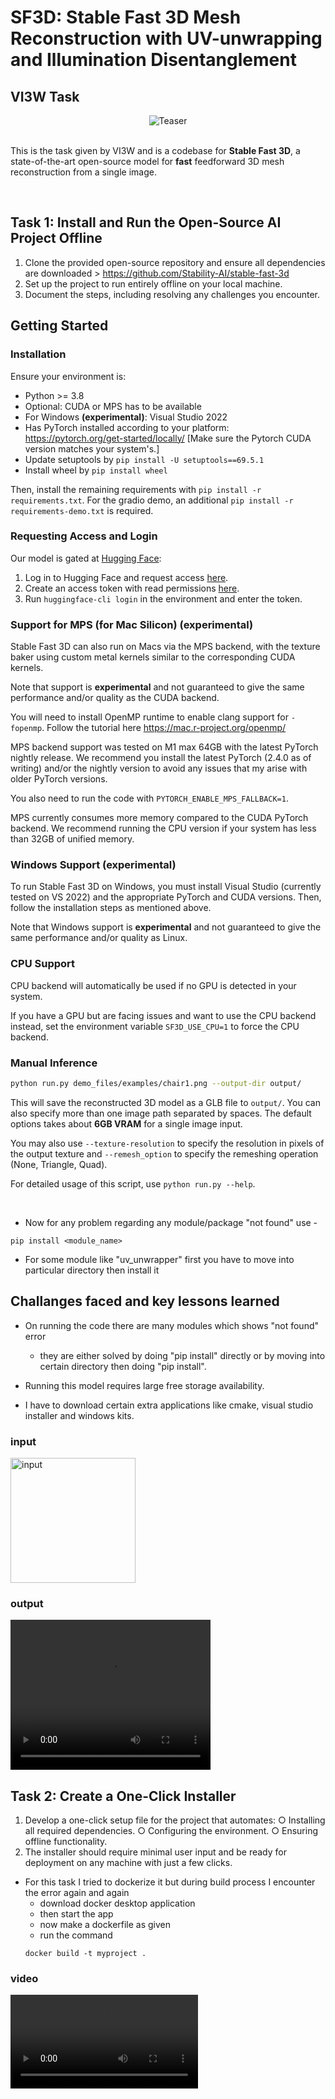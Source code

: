 # SF3D: Stable Fast 3D Mesh Reconstruction with UV-unwrapping and Illumination Disentanglement

## VI3W Task

<div align="center">
  <img src="./stable-fast-3d/demo_files/teaser.gif" alt="Teaser">
</div>

<br>

This is the task given by VI3W and is a codebase for **Stable Fast 3D**, a state-of-the-art open-source model for **fast** feedforward 3D mesh reconstruction from a single image.

<br>

## Task 1: Install and Run the Open-Source AI Project Offline
1. Clone the provided open-source repository and ensure all dependencies are
downloaded > https://github.com/Stability-AI/stable-fast-3d
2. Set up the project to run entirely offline on your local machine.
3. Document the steps, including resolving any challenges you encounter.

## Getting Started

### Installation

Ensure your environment is:
- Python >= 3.8
- Optional: CUDA or MPS has to be available
- For Windows **(experimental)**: Visual Studio 2022
- Has PyTorch installed according to your platform: https://pytorch.org/get-started/locally/ [Make sure the Pytorch CUDA version matches your system's.]
- Update setuptools by `pip install -U setuptools==69.5.1`
- Install wheel by `pip install wheel`

Then, install the remaining requirements with `pip install -r requirements.txt`.
For the gradio demo, an additional `pip install -r requirements-demo.txt` is required.

### Requesting Access and Login

Our model is gated at [Hugging Face](https://huggingface.co):

1. Log in to Hugging Face and request access [here](https://huggingface.co/stabilityai/stable-fast-3d).
2. Create an access token with read permissions [here](https://huggingface.co/settings/tokens).
3. Run `huggingface-cli login` in the environment and enter the token.

### Support for MPS (for Mac Silicon) **(experimental)**

Stable Fast 3D can also run on Macs via the MPS backend, with the texture baker using custom metal kernels similar to the corresponding CUDA kernels.

Note that support is **experimental** and not guaranteed to give the same performance and/or quality as the CUDA backend.

You will need to install OpenMP runtime to enable clang support for `-fopenmp`. Follow the tutorial here https://mac.r-project.org/openmp/ 

MPS backend support was tested on M1 max 64GB with the latest PyTorch nightly release. We recommend you install the latest PyTorch (2.4.0 as of writing) and/or the nightly version to avoid any issues that my arise with older PyTorch versions.

You also need to run the code with `PYTORCH_ENABLE_MPS_FALLBACK=1`.

MPS currently consumes more memory compared to the CUDA PyTorch backend. We recommend running the CPU version if your system has less than 32GB of unified memory.

### Windows Support **(experimental)**

To run Stable Fast 3D on Windows, you must install Visual Studio (currently tested on VS 2022) and the appropriate PyTorch and CUDA versions.
Then, follow the installation steps as mentioned above.

Note that Windows support is **experimental** and not guaranteed to give the same performance and/or quality as Linux.

### CPU Support

CPU backend will automatically be used if no GPU is detected in your system.

If you have a GPU but are facing issues and want to use the CPU backend instead, set the environment variable `SF3D_USE_CPU=1` to force the CPU backend.

### Manual Inference

```sh
python run.py demo_files/examples/chair1.png --output-dir output/
```
This will save the reconstructed 3D model as a GLB file to `output/`. You can also specify more than one image path separated by spaces. The default options takes about **6GB VRAM** for a single image input.

You may also use `--texture-resolution` to specify the resolution in pixels of the output texture and `--remesh_option` to specify the remeshing operation (None, Triangle, Quad).

For detailed usage of this script, use `python run.py --help`.

<br>

- Now for any problem regarding any module/package "not found" use -
```
pip install <module_name> 
```
- For some module like "uv_unwrapper" first you have to move into particular directory then install it

## Challanges faced and key lessons learned 

- On running the code there are many modules which shows "not found" error
  - they are either solved by doing "pip install" directly or by moving into certain directory then doing "pip install".

- Running this model requires large free storage availability.

- I have to download certain extra applications like cmake, visual studio installer and windows kits.

### input
<div>
  <img src="./stable-fast-3d/output/0/input.png" alt="input" width= "200px">
</div>

### output
<div>
 <video src="./stable-fast-3d/demo_files/output.mp4" width="320" height="240" controls></video>
</div>

## Task 2: Create a One-Click Installer
1. Develop a one-click setup file for the project that automates:
○ Installing all required dependencies.
○ Configuring the environment.
○ Ensuring offline functionality.
2. The installer should require minimal user input and be ready for deployment on any
machine with just a few clicks.

- For this task I tried to dockerize it but during build process I encounter the error again and again
  - download docker desktop application
  - then start the app
  - now make a dockerfile as given 
  - run the command
  ```
  docker build -t myproject .
  ```

### video
<div>
 <video src="./stable-fast-3d/demo_files/dockerfile.mp4"controls></video>
</div>